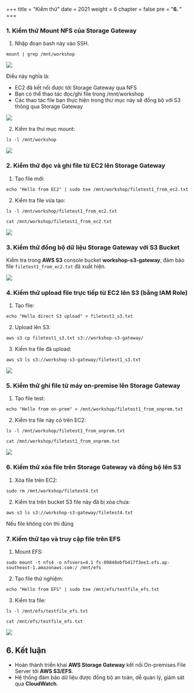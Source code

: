 +++
title = "Kiểm thử"
date = 2021
weight = 6
chapter = false
pre = "<b>6. </b>"
+++

### 1. Kiểm thử Mount NFS của Storage Gateway

1. Nhập đoạn bash này vào SSH.
```
mount | grep /mnt/workshop
```

![](/images/6.clean/1.png)

Điều này nghĩa là:
+ EC2 đã kết nối được tới Storage Gateway qua NFS
+ Bạn có thể thao tác đọc/ghi file trong /mnt/workshop
+ Các thao tác file bạn thực hiện trong thư mục này sẽ đồng bộ với S3 thông qua Storage Gateway

![](/images/6.clean/2.png)

2. Kiểm tra thư mục mount:

```
ls -l /mnt/workshop
```

![](/images/6.clean/3.png)

### 2. Kiểm thử đọc và ghi file từ EC2 lên Storage Gateway

1. Tạo file mới:

```
echo "Hello from EC2" | sudo tee /mnt/workshop/filetest1_from_ec2.txt
```

2. Kiểm tra file vừa tạo:

```
ls -l /mnt/workshop/filetest1_from_ec2.txt

cat /mnt/workshop/filetest1_from_ec2.txt
```

![](/images/6.clean/4.png)

### 3. Kiểm thử đồng bộ dữ liệu Storage Gateway với S3 Bucket

Kiểm tra trong **AWS S3** console bucket **workshop-s3-gateway**, đảm bảo file `filetest1_from_ec2.txt` đã xuất hiện.

![](/images/6.clean/5.png)

### 4. Kiểm thử upload file trực tiếp từ EC2 lên S3 (bằng IAM Role)

1. Tạo file:

```
echo "Hello direct S3 upload" > filetest1_s3.txt
```

2. Upload lên S3:

```
aws s3 cp filetest1_s3.txt s3://workshop-s3-gateway/
```

3. Kiểm tra file đã upload:

```
aws s3 ls s3://workshop-s3-gateway/filetest1_s3.txt
```

![](/images/6.clean/6.png)

### 5. Kiểm thử ghi file từ máy on-premise lên Storage Gateway

1. Tạo file test:

```
echo "Hello from on-prem" > /mnt/workshop/filetest1_from_onprem.txt
```

2. Kiểm tra file này có trên EC2:

```
ls -l /mnt/workshop/filetest1_from_onprem.txt

cat /mnt/workshop/filetest1_from_onprem.txt
```

![](/images/6.clean/7.png)


### 6. Kiểm thử xóa file trên Storage Gateway và đồng bộ lên S3

1. Xóa file trên EC2:

```
sudo rm /mnt/workshop/filetest4.txt
```

2. Kiểm tra trên bucket S3 file này đã bị xóa chưa:

```
aws s3 ls s3://workshop-s3-gateway/filetest4.txt
```

Nếu file không còn thì đúng

### 7. Kiểm thử tạo và truy cập file trên EFS 
1. Mount EFS:

```
sudo mount -t nfs4 -o nfsvers=4.1 fs-09848ebfb417f3ee3.efs.ap-southeast-1.amazonaws.com:/ /mnt/efs
```

2. Tạo file thử nghiệm:

```
echo "Hello from EFS" | sudo tee /mnt/efs/testfile_efs.txt
```

3. Kiểm tra file:

```
ls -l /mnt/efs/testfile_efs.txt

cat /mnt/efs/testfile_efs.txt
```
![](/images/6.clean/8.png)

## 6. Kết luận
- Hoàn thành triển khai **AWS Storage Gateway** kết nối On-premises File Server tới **AWS S3/EFS**.
- Hệ thống đảm bảo dữ liệu được đồng bộ an toàn, dễ quản lý, giám sát qua **CloudWatch**.
